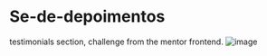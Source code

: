 # Se-de-depoimentos
testimonials section, challenge from the mentor frontend.
![image](https://user-images.githubusercontent.com/73085812/149950295-f6aa62c3-ee2b-4e38-a42c-cc513eaf4447.png)
